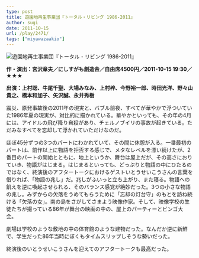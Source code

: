 ```yaml
---
type: post
title: 遊園地再生事業団『トータル・リビング 1986-2011』
author: sugi
date: 2011-10-15
url: /play/2471/
tags: ["miyawazaakio"]
---
```

<img src="/images/play/20111015.jpg" alt="遊園地再生事業団『トータル・リビング 1986-2011』" class="alignleft" />

**作・演出：宮沢章夫／にしすがも創造舎／自由席4500円／2011-10-15 19:30／★★★**

**出演：上村聡、牛尾千聖、大場みなみ、上村梓、今野裕一郎、時田光洋、野々山貴之、橋本和加子、矢沢誠、永井秀樹**

震災、原発事故後の2011年の現実と、バブル前夜、すべてが華やかで浮ついていた1986年夏の現実が、対比的に描かれている。華やかといっても、その年の4月には、アイドルの飛び降り自殺があり、チェルノブイリの事故が起きている。ただみなすべてを忘却して浮かれていただけなのだ。

ほぼ45分ずつの3つのパートにわかれていて、その間に休憩が入る。一番最初のパートは、前作以上に物語を拒否する感じで、メタなレベルを漂い続けたが、2番目のパートの開始とともに、地上というか、舞台は屋上だが、その高さにおりていき、物語がはじまる。はじまるといっても、どっぷりと物語の中にひたるのではなく、終演後のアフタートークにおけるゲストいとうせいこうさんの言葉を借りれば、「物語の兆し」だ。兆しがふいっと立ち上がり、また寝る。物語への飢えを逆に喚起させられる、そのバランス感覚が絶妙だった。3つの小さな物語の兆し。みずからの欠落をうめてもらうために「忘却の灯台守」のもとを訪ね続ける「欠落の女」。南の島をさがしてさまよう映像作家。そして、映像学校の生徒たちが撮っている86年が舞台の映画の中の、屋上のパーティーとビンゴ大会。

劇場は学校のような敷地の中の体育館のような建物だった。なんだか逆に新鮮で、学生だった86年当時にぼくもタイムスリップしそうな勢いだった。

終演後のいとうせいこうさんを迎えてのアフタートークも最高だった。

